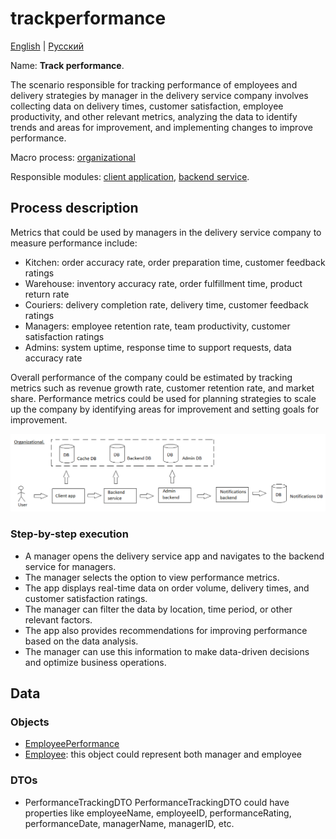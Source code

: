 # trackperformance

[English](trackperformance.md) | [Русский](trackperformance.ru.md)

Name: **Track performance**.

The scenario responsible for tracking performance of employees and delivery strategies by manager in the delivery service company involves collecting data on delivery times, customer satisfaction, employee productivity, and other relevant metrics, analyzing the data to identify trends and areas for improvement, and implementing changes to improve performance.

Macro process: [organizational](../../macroprocesses/organizational.md)

Responsible modules: [client application](../../frontend/managerclient.md), [backend service](../../backend/managerbackend.md).

## Process description

Metrics that could be used by managers in the delivery service company to measure performance include:
- Kitchen: order accuracy rate, order preparation time, customer feedback ratings
- Warehouse: inventory accuracy rate, order fulfillment time, product return rate
- Couriers: delivery completion rate, delivery time, customer feedback ratings
- Managers: employee retention rate, team productivity, customer satisfaction ratings
- Admins: system uptime, response time to support requests, data accuracy rate

Overall performance of the company could be estimated by tracking metrics such as revenue growth rate, customer retention rate, and market share. Performance metrics could be used for planning strategies to scale up the company by identifying areas for improvement and setting goals for improvement.

![organizational_overall](../../img/organizational_overall.png)

### Step-by-step execution

- A manager opens the delivery service app and navigates to the backend service for managers.
- The manager selects the option to view performance metrics.
- The app displays real-time data on order volume, delivery times, and customer satisfaction ratings.
- The manager can filter the data by location, time period, or other relevant factors.
- The app also provides recommendations for improving performance based on the data analysis.
- The manager can use this information to make data-driven decisions and optimize business operations.

## Data 

### Objects

- [EmployeePerformance](https://github.com/alexeysp11/workflow-lib/blob/main/docs/Models/Business/InformationSystem/EmployeePerformance.md)
- [Employee](https://github.com/alexeysp11/workflow-lib/blob/main/docs/Models/Business/InformationSystem/Employee.md): this object could represent both manager and employee

### DTOs

- PerformanceTrackingDTO
    PerformanceTrackingDTO could have properties like employeeName, employeeID, performanceRating, performanceDate, managerName, managerID, etc. 
